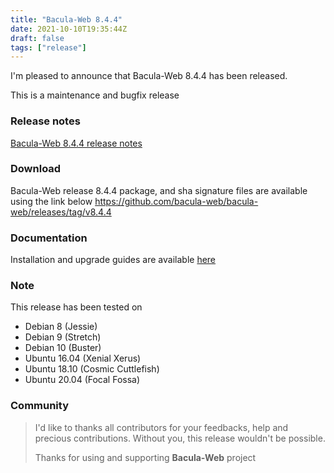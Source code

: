 ```yaml
---
title: "Bacula-Web 8.4.4"
date: 2021-10-10T19:35:44Z
draft: false
tags: ["release"]
---
```


I'm pleased to announce that Bacula-Web 8.4.4 has been released.

This is a maintenance and bugfix release

<!--more-->

### Release notes

[Bacula-Web 8.4.4 release notes](https://github.com/bacula-web/bacula-web/releases/tag/v8.4.4)

### Download

Bacula-Web release 8.4.4 package, and sha signature files are available using the link below
https://github.com/bacula-web/bacula-web/releases/tag/v8.4.4

### Documentation

Installation and upgrade guides are available [here](https://docs.bacula-web.org/en/latest/)

### Note

This release has been tested on

- Debian 8 (Jessie)
- Debian 9 (Stretch)
- Debian 10 (Buster)
- Ubuntu 16.04 (Xenial Xerus)
- Ubuntu 18.10 (Cosmic Cuttlefish)
- Ubuntu 20.04 (Focal Fossa)

### Community

> I'd like to thanks all contributors for your feedbacks, help and precious contributions.
> Without you, this release wouldn't be possible.
>
> Thanks for using and supporting **Bacula-Web** project
